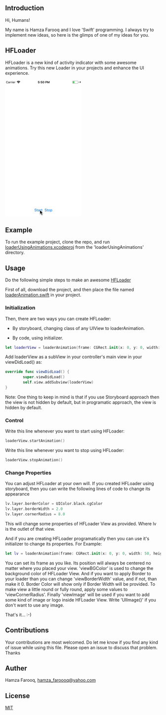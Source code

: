 ## Introduction

Hi, Humans!

My name is Hamza Farooq and I love 'Swift' programming. I always try to implement new ideas, so here is the glimps of one of my ideas for you.

## HFLoader

HFLoader is a new kind of activity indicator with some awesome animations. Try this new Loader in your projects and enhance the UI experience.

![](HFLoaderRound.gif)

## Example

To run the example project, clone the repo, and run [loaderUsingAnimations.xcodeproj](https://github.com/hamza-faroooq/HFLoader/tree/master/Example/loaderUsingAnimations/loaderUsingAnimations.xcodeproj) from the 'loaderUsingAnimations' directory.

## Usage

Do the following simple steps to make an awesome [HFLoader](https://github.com/hamza-faroooq/HFLoader)

First of all, download the project, and then place the file named [loaderAnimation.swift](https://github.com/hamza-faroooq/HFLoader/blob/master/Main%20File%20To%20Be%20Used%20In%20Your%20Project/HFLoader.swift) in your project. 

### Initialization


Then, there are two ways you can create HFLoader:

* By storyboard, changing class of any UIView to loaderAnimation.

* By code, using initializer.

```swift
let loaderView = loaderAnimation(frame: CGRect.init(x: 0, y: 0, width: 50, height: 50), viewBGColor: .clear, viewBorderWidth: 2, viewBorderColor: UIColor.orange, viewCornerRadius: 5, viewImage: #imageLiteral(resourceName: "Icon-App-60x60"))
```

Add loaderView as a subView in your controller's main view in your viewDidLoad() as:

```swift
override func viewDidLoad() {
        super.viewDidLoad()
        self.view.addSubview(loaderView)
}
```
Note: One thing to keep in mind is that if you use Storyboard approach then the view is not hidden by default, but in programatic approach, the view is hidden by default.

### Control
Write this line whenever you want to start using HFLoader:

```swift
loaderView.startAnimation()
```

Write this line whenever you want to stop using HFLoader:

```swift
loaderView.stopAnimation()
```

### Change Properties

You can adjust HFLoader at your own will. If you created HFLoader using storyboard, then you can write the following lines of code to change its appearance

```swift
lv.layer.borderColor = UIColor.black.cgColor
lv.layer.borderWidth = 2.0
lv.layer.cornerRadius = 8.0
```

This will change some properties of HFLoader View as provided. Where lv is the outlet of that view.

And if you are creating HFLoader programatically then you can use it's initializer to change its properties. For Example:

```swift
let lv = loaderAnimation(frame: CGRect.init(x: 0, y: 0, width: 50, height: 50), viewBGColor: .clear, viewBorderWidth: 2, viewBorderColor: UIColor.orange, viewCornerRadius: 5, viewImage: #imageLiteral(resourceName: "Icon-App-60x60"))
```

You can set its frame as you like. Its position will always be centered no matter where you placed your view. 'viewBGColor' is used to change the background color of HFLoader View. And if you want to apply Border to your loader than you can change 'viewBorderWidth' value, and if not, than make it 0. Border Color will show only if Border Width will be provided. To make view a little round or fully round, apply some values to 'viewCornerRadius'. Finally 'viewImage' will be used if you want to add some kind of image or logo inside HFLoader View. Write 'UIImage()' if you don't want to use any image.

That's it... :-)

## Contributions

Your contributions are most welcomed. Do let me know if you find any kind of issue while using this file. Please open an issue to discuss that problem. Thanks

## Auther

Hamza Farooq, hamza_faroooq@yahoo.com

## License

[MIT](https://github.com/hamza-faroooq/HFLoader/blob/master/LICENSE)
